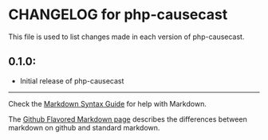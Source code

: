 # CHANGELOG for php-causecast

This file is used to list changes made in each version of php-causecast.

## 0.1.0:

* Initial release of php-causecast

- - -
Check the [Markdown Syntax Guide](http://daringfireball.net/projects/markdown/syntax) for help with Markdown.

The [Github Flavored Markdown page](http://github.github.com/github-flavored-markdown/) describes the differences between markdown on github and standard markdown.
